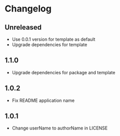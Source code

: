 # Changelog

## Unreleased
- Use 0.0.1 version for template as default
- Upgrade dependencies for template

## 1.1.0
- Upgrade dependencies for package and template

## 1.0.2
- Fix README application name

## 1.0.1
- Change userName to authorName in LICENSE
